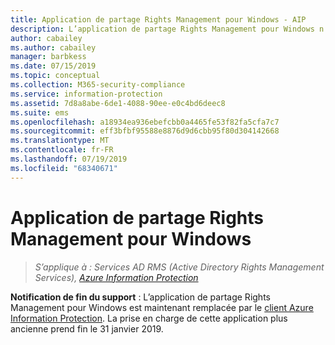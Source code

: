 ```yaml
---
title: Application de partage Rights Management pour Windows - AIP
description: L’application de partage Rights Management pour Windows n’est plus prise en charge.
author: cabailey
ms.author: cabailey
manager: barbkess
ms.date: 07/15/2019
ms.topic: conceptual
ms.collection: M365-security-compliance
ms.service: information-protection
ms.assetid: 7d8a8abe-6de1-4088-90ee-e0c4bd6deec8
ms.suite: ems
ms.openlocfilehash: a18934ea936ebefcbb0a4465fe53f82fa5cfa7c7
ms.sourcegitcommit: eff3bfbf95588e8876d9d6cbb95f80d304142668
ms.translationtype: MT
ms.contentlocale: fr-FR
ms.lasthandoff: 07/19/2019
ms.locfileid: "68340671"
---
```

# <a name="rights-management-sharing-application-for-windows"></a>Application de partage Rights Management pour Windows

>*S’applique à : Services AD RMS (Active Directory Rights Management Services), [Azure Information Protection](https://azure.microsoft.com/pricing/details/information-protection)*

**Notification de fin du support** : L’application de partage Rights Management pour Windows est maintenant remplacée par le [client Azure Information Protection](aip-client.md). La prise en charge de cette application plus ancienne prend fin le 31 janvier 2019.
